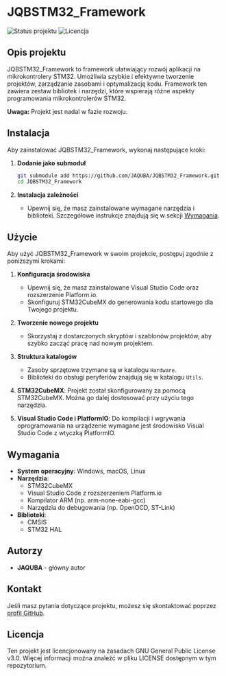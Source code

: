 # JQBSTM32_Framework

![Status projektu](https://img.shields.io/badge/status-w%20rozwoju-yellow)
![Licencja](https://img.shields.io/badge/licencja-GPL-blue)

## Opis projektu

JQBSTM32_Framework to framework ułatwiający rozwój aplikacji na mikrokontrolery STM32. Umożliwia szybkie i efektywne tworzenie projektów, zarządzanie zasobami i optymalizację kodu. Framework ten zawiera zestaw bibliotek i narzędzi, które wspierają różne aspekty programowania mikrokontrolerów STM32.

**Uwaga:** Projekt jest nadal w fazie rozwoju.

## Instalacja

Aby zainstalować JQBSTM32_Framework, wykonaj następujące kroki:

1. **Dodanie jako submoduł**
    ```bash
    git submodule add https://github.com/JAQUBA/JQBSTM32_Framework.git
    cd JQBSTM32_Framework
    ```

2. **Instalacja zależności**
    - Upewnij się, że masz zainstalowane wymagane narzędzia i biblioteki. Szczegółowe instrukcje znajdują się w sekcji [Wymagania](#wymagania).

## Użycie

Aby użyć JQBSTM32_Framework w swoim projekcie, postępuj zgodnie z poniższymi krokami:

1. **Konfiguracja środowiska**
    - Upewnij się, że masz zainstalowane Visual Studio Code oraz rozszerzenie Platform.io.
    - Skonfiguruj STM32CubeMX do generowania kodu startowego dla Twojego projektu.

2. **Tworzenie nowego projektu**
    - Skorzystaj z dostarczonych skryptów i szablonów projektów, aby szybko zacząć pracę nad nowym projektem.

3. **Struktura katalogów**
    - Zasoby sprzętowe trzymane są w katalogu `Hardware`.
    - Biblioteki do obsługi peryferiów znajdują się w katalogu `Utils`.

4. **STM32CubeMX**: Projekt został skonfigurowany za pomocą STM32CubeMX. Można go dalej dostosować przy użyciu tego narzędzia.

5. **Visual Studio Code i PlatformIO**: Do kompilacji i wgrywania oprogramowania na urządzenie wymagane jest środowisko Visual Studio Code z wtyczką PlatformIO.

## Wymagania

- **System operacyjny**: Windows, macOS, Linux
- **Narzędzia**:
    - STM32CubeMX
    - Visual Studio Code z rozszerzeniem Platform.io
    - Kompilator ARM (np. arm-none-eabi-gcc)
    - Narzędzia do debugowania (np. OpenOCD, ST-Link)
- **Biblioteki**:
    - CMSIS
    - STM32 HAL

## Autorzy

- **JAQUBA** - główny autor

## Kontakt

Jeśli masz pytania dotyczące projektu, możesz się skontaktować poprzez [profil GitHub](https://github.com/JAQUBA).

## Licencja

Ten projekt jest licencjonowany na zasadach GNU General Public License v3.0. Więcej informacji można znaleźć w pliku LICENSE dostępnym w tym repozytorium.

